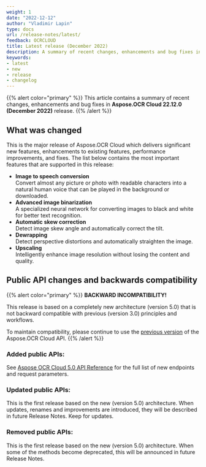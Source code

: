```yaml
---
weight: 1
date: "2022-12-12"
author: "Vladimir Lapin"
type: docs
url: /release-notes/latest/
feedback: OCRCLOUD
title: Latest release (December 2022)
description: A summary of recent changes, enhancements and bug fixes in Aspose.OCR Cloud 22.12.0 (December 2022) release.
keywords:
- latest
- new
- release
- changelog
---
```


{{% alert color="primary" %}}
This article contains a summary of recent changes, enhancements and bug fixes in **Aspose.OCR Cloud 22.12.0 (December 2022)** release.
{{% /alert %}}

## What was changed

This is the major release of Aspose.OCR Cloud which delivers significant new features, enhancements to existing features, performance improvements, and fixes. The list below contains the most important features that are supported in this release:

- **Image to speech conversion**  
  Convert almost any picture or photo with readable characters into a natural human voice that can be played in the background or downloaded.
- **Advanced image binarization**  
  A specialized neural network for converting images to black and white for better text recognition.
- **Automatic skew correction**  
  Detect image skew angle and automatically correct the tilt.
- **Dewrapping**  
  Detect perspective distortions and automatically straighten the image.
- **Upscaling**  
  Intelligently enhance image resolution without losing the content and quality.

## Public API changes and backwards compatibility

{{% alert color="primary" %}}
**BACKWARD INCOMPATIBILITY!**

This release is based on a completely new architecture (version 5.0) that is not backward compatible with previous (version 3.0) principles and workflows.

To maintain compatibility, please continue to use the [previous version](https://apireference.aspose.cloud/ocr/) of the Aspose.OCR Cloud API.
{{% /alert %}}

### Added public APIs:

See [Aspose OCR Cloud 5.0 API Reference](https://api.aspose.cloud/v5.1/ocr/swagger/index.html?urls.primaryName=V5.1) for the full list of new endpoints and request parameters.

### Updated public APIs:

This is the first release based on the new (version 5.0) architecture. When updates, renames and improvements are introduced, they will be described in future Release Notes. Keep for updates.

### Removed public APIs:

This is the first release based on the new (version 5.0) architecture. When some of the methods become deprecated, this will be announced in future Release Notes.
